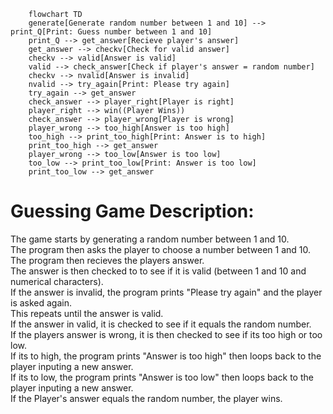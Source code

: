 ```mermaid
    flowchart TD
    generate[Generate random number between 1 and 10] --> print_Q[Print: Guess number between 1 and 10]
    print_Q --> get_answer[Recieve player's answer]
    get_answer --> checkv[Check for valid answer]
    checkv --> valid[Answer is valid]
    valid --> check_answer[Check if player's answer = random number]
    checkv --> nvalid[Answer is invalid]
    nvalid --> try_again[Print: Please try again]
    try_again --> get_answer
    check_answer --> player_right[Player is right]
    player_right --> win((Player Wins))
    check_answer --> player_wrong[Player is wrong]
    player_wrong --> too_high[Answer is too high]
    too_high --> print_too_high[Print: Answer is to high]
    print_too_high --> get_answer
    player_wrong --> too_low[Answer is too low]
    too_low --> print_too_low[Print: Answer is too low]
    print_too_low --> get_answer
```
# Guessing Game Description:

The game starts by generating a random number between 1 and 10.  
The program then asks the player to choose a number between 1 and 10.  
The program then recieves the players answer.  
The answer is then checked to to see if it is valid (between 1 and 10 and numerical characters).  
If the answer is invalid, the program prints "Please try again" and the player is asked again.  
This repeats until the answer is valid.  
If the answer in valid, it is checked to see if it equals the random number.  
If the players answer is wrong, it is then checked to see if its too high or too low.  
If its to high, the program prints "Answer is too high" then loops back to the player inputing a new answer.  
If its to low, the program prints "Answer is too low" then loops back to the player inputing  a new answer.  
If the Player's answer equals the random number, the player wins.   



